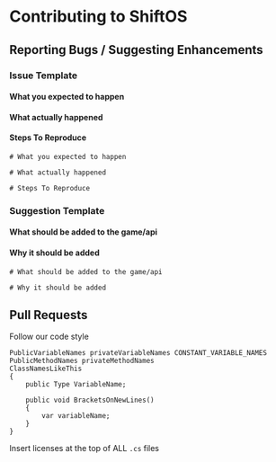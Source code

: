 # Contributing to ShiftOS

## Reporting Bugs / Suggesting Enhancements

### Issue Template

#### What you expected to happen

#### What actually happened

#### Steps To Reproduce

    # What you expected to happen

    # What actually happened

    # Steps To Reproduce
    
### Suggestion Template

#### What should be added to the game/api

#### Why it should be added

    # What should be added to the game/api
    
    # Why it should be added

## Pull Requests

Follow our code style

    PublicVariableNames privateVariableNames CONSTANT_VARIABLE_NAMES
    PublicMethodNames privateMethodNames
    ClassNamesLikeThis
    {
        public Type VariableName;
        
        public void BracketsOnNewLines()
        {
            var variableName;
        }
    }

Insert licenses at the top of ALL `.cs` files
